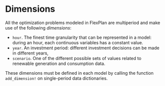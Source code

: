 # Dimensions

All the optimization problems modeled in FlexPlan are multiperiod and make use of the following _dimensions_:

- `hour`. The finest time granularity that can be represented in a model: during an hour, each continuous variables has a constant value.
- `year`. An investment period: different investment decisions can be made in different years,
- `scenario`. One of the different possible sets of values related to renewable generation and consumption data.

These dimensions must be defined in each model by calling the function `add_dimension!` on single-period data dictionaries.
